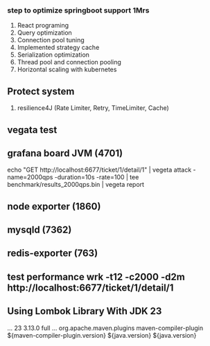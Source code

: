 ### step to optimize springboot support 1Mrs

1. React programing
2. Query optimization
2. Connection pool tuning
3. Implemented strategy cache
4. Serialization optimization
5. Thread pool and connection pooling
6. Horizontal scaling with kubernetes

## Protect system
1. resilience4J (Rate Limiter, Retry, TimeLimiter, Cache)

## vegata test
## grafana board JVM (4701)
echo "GET http://localhost:6677/ticket/1/detail/1" | vegeta attack -name=2000qps -duration=10s -rate=100 | tee benchmark/results_2000qps.bin | vegeta report
## node exporter (1860)

## mysqld (7362)

## redis-exporter (763)

## test performance wrk -t12 -c2000 -d2m http://localhost:6677/ticket/1/detail/1

## Using Lombok Library With JDK 23

<properties>
	...
	<java.version>23</java.version>
	<maven-compiler-plugin.version>3.13.0</maven-compiler-plugin.version>
	<maven.compiler.proc>full</maven.compiler.proc>
</properties>
<build>
	<plugins>
		...
		<plugin>
			<groupId>org.apache.maven.plugins</groupId>
			<artifactId>maven-compiler-plugin</artifactId>
			<version>${maven-compiler-plugin.version}</version>
			<configuration>
				<source>${java.version}</source>
				<target>${java.version}</target>
			</configuration>
		</plugin>
	</plugins>
</build>

